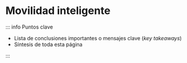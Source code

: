 # Movilidad inteligente

::: info Puntos clave

- Lista de conclusiones importantes o mensajes clave (_key takeaways_)
- Síntesis de toda esta página

:::
